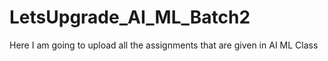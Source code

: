 # LetsUpgrade_AI_ML_Batch2
Here I am going to upload all the assignments that are given in AI ML Class

